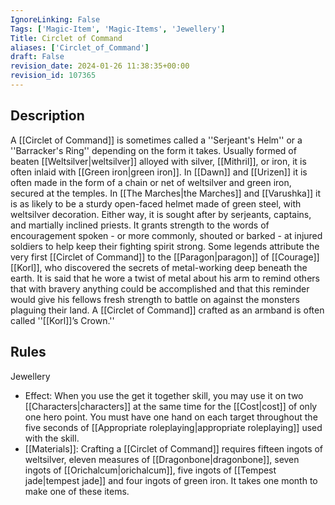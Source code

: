 ```yaml
---
IgnoreLinking: False
Tags: ['Magic-Item', 'Magic-Items', 'Jewellery']
Title: Circlet of Command
aliases: ['Circlet_of_Command']
draft: False
revision_date: 2024-01-26 11:38:35+00:00
revision_id: 107365
---
```


## Description
A [[Circlet of Command]] is sometimes called a ''Serjeant's Helm'' or a ''Barracker's Ring'' depending on the form it takes. Usually formed of beaten [[Weltsilver|weltsilver]] alloyed with  silver, [[Mithril]], or iron, it is often inlaid with [[Green iron|green iron]]. In [[Dawn]] and [[Urizen]] it is often made in the form of a chain or net of weltsilver and green iron, secured at the temples. In [[The Marches|the Marches]] and [[Varushka]] it is as likely to be a sturdy open-faced helmet made of green steel, with weltsilver decoration. Either way, it is sought after by serjeants, captains, and martially inclined priests. It grants strength to the words of encouragement spoken - or more commonly, shouted or barked - at injured soldiers to help keep their fighting spirit strong.
Some legends attribute the very first [[Circlet of Command]] to the [[Paragon|paragon]] of [[Courage]] [[Korl]], who discovered the secrets of metal-working deep beneath the earth. It is said that he wore a twist of metal about his arm to remind others that with bravery anything could be accomplished and that this reminder would give his fellows fresh strength to battle on against the monsters plaguing their land. A [[Circlet of Command]] crafted as an armband is often called ''[[Korl]]’s Crown.''
## Rules
Jewellery
* Effect: When you use the get it together skill, you may use it on two [[Characters|characters]] at the same time for the [[Cost|cost]] of only one hero point. You must have one hand on each target throughout the five seconds of [[Appropriate roleplaying|appropriate roleplaying]] used with the skill.
* [[Materials]]: Crafting a [[Circlet of Command]] requires fifteen ingots of weltsilver, eleven measures of [[Dragonbone|dragonbone]], seven ingots of [[Orichalcum|orichalcum]], five ingots of [[Tempest jade|tempest jade]] and four ingots of green iron. It takes one month to make one of these items.
